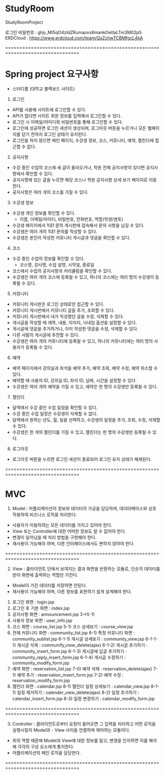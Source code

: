 # StudyRoom
StudyRoomProject

로그인 비밀번호 : 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
ERDCloud : https://www.erdcloud.com/team/QsZchwTCBMfgcL4kA

================================================================================

# Spring project 요구사항

- 스터디룸 (대학교 블랙보드 사이트)

1. 로그인
- API를 사용해 사이트에 로그인할 수 있다.
- API가 없다면 사이트 회원 정보를 입력해서 로그인할 수 있다.
- 로그인 시 이메일/아이디와 비밀번호를 통해 로그인할 수 있다.
- 로그인에 성공하면 로그인 세션이 생성되며, 로그아웃 버튼을 누르거나 모든 웹페이지를 닫기 전까지 로그인 상태가 유지된다.
- 로그인을 하지 않으면 메인 페이지, 수강생 정보, 코스, 커뮤니티, 예약, 캘린더에 접근할 수 없다.

2. 공지사항
- 수강 중인 수업의 코스에 새 글이 올라오거나, 학원 전체 공지사항이 있다면 공지사항에서 확인할 수 있다.
- 공지사항에 있는 글을 누르면 해당 코스나 학원 공지사항 상세 보기 페이지로 이동한다.
- 공지사항은 여러 개의 코스를 가질 수 있다.

3. 수강생 정보
- 수강생 개인 정보를 확인할 수 있다.
	- 이름, 이메일/아이디, 비밀번호, 전화번호, 역할(학생/멘토)
- 수강생 페이지에서 1대1 문의 게시판에 접속해서 문의 사항을 남길 수 있다.
- 수강생은 여러 개의 1대1 문의를 작성할 수 있다.
- 수강생은 본인이 작성한 커뮤니티 게시글과 댓글을 확인할 수 있다.

4. 코스
- 수강 중인 수업의 정보를 확인할 수 있다.
	- 코스명, 강사명, 수업 설명, 시작일, 종료일
- 코스에서 수업의 공지사항과 커리큘럼을 확인할 수 있다.
- 수강생은 여러 개의 코스에 등록될 수 있고, 하나의 코스에는 여러 명의 수강생이 등록될 수 있다.

5. 커뮤니티
- 커뮤니티 게시판은 로그인 상태로만 접근할 수 있다.
- 커뮤니티 게시판에서 커뮤니티 글을 추가, 조회할 수 있다.
- 커뮤니티 게시판에서 내가 작성했던 글을 수정, 삭제할 수 있다.
- 게시글을 작성할 때 제목, 내용, 이미지, 닉네임 옵션을 설정할 수 있다.
- 게시글에 댓글을 추가하거나, 이미 작성한 댓글을 수정, 삭제할 수 있다.
- 다른 사람의 게시글에 추천할 수 있다.
- 수강생은 여러 개의 커뮤니티에 등록될 수 있고, 하나의 커뮤니티에는 여러 명의 사용자가 등록될 수 있다.

6. 예약
- 예약 페이지에서 강의실과 좌석을 예약 추가, 예약 조회, 예약 수정, 예약 취소할 수 있다.
- 예약할 때 사용자 ID, 강의실 ID, 좌석 ID, 날짜, 시간을 설정할 수 있다.
- 수강생은 여러 개의 예약을 가질 수 있고, 예약은 한 명의 수강생만 등록될 수 있다.

7. 캘린더
- 달력에서 수강 중인 수업 일정을 확인할 수 있다.
- 수강 중인 수업 일정은 수강생이 삭제할 수 없다.
- 달력에서 원하는 년도, 월, 일을 선택하고, 수강생의 일정을 추가, 조회, 수정, 삭제할 수 있다.
- 수강생은 한 개의 캘린더를 가질 수 있고, 캘린더는 한 명의 수강생만 등록될 수 있다.

8. 로그아웃
- 로그아웃 버튼을 누르면 로그인 세션이 종료되어 로그인 유지 상태가 해제된다.

================================================================================
# MVC

1. Model : 어플리케이션의 정보와 데이터의 가공을 담당하며, 데이터베이스와 상호 작용하여 비즈니스 로직을 처리한다.
- 사용자가 이용하려는 모든 데이터를 가지고 있어야 한다.
- View 또는 Controller에 대한 어떠한 정보도 알 수 없어야 한다.
- 변경이 일어났을 때 처리 방법을 구현해야 한다.
- 재사용이 가능해야 하며, 다른 인터페이스에서도 변하지 않아야 한다.

================================================================================

2. View : 클라이언트 단에서 보여지는 결과 화면을 반환하는 모듈로, 단순히 데이터를 받아 화면에 출력하는 역할만 가진다.
- Model이 가진 데이터를 저장하면 안된다.
- 재사용이 가능해야 하며, 다른 정보를 표현하기 쉽게 설계해야 한다.

1) 로그인 화면 : login.jsp
2) 로그인 후 기본 화면 : index.jsp
3) 공지사항 화면 : announcement.jsp
	3->5-1)
4) 사용자 정보 화면 : user_info.jsp
5) 코스 화면 : course_list.jsp
	5-1) 코스 상세보기 : course_view.jsp
6) 전체 커뮤니티 화면 : community_list.jsp
	6-1) 특정 커뮤니티 화면 : community_sublist.jsp
		6-1-1) 게시글 상세보기 : community_view.jsp
			6-1-1-1) 게시글 삭제 : communify_view_delete(ajax)
		6-1-2) 게시글 추가하기 : community_insert_form.jsp
		6-1-3) 게시글에 답글 추가하기 : community_reply_insert_form.jsp
		6-1-4) 게시글 수정하기 : community_modify_form.jsp
7) 예약 화면 : reservation_list.jsp
	7-0) 예약 삭제 : reservation_delete(ajax)
	7-1) 예약 추가 : reservation_insert_form.jsp
	7-2) 예약 수정 : reservation_modify_form.jsp
8) 캘린더 화면 : calendar.jsp
	8-1) 캘린더 일정 상세보기 : calendar_view.jsp
		8-1-1) 일정 제거하기 : calender_view_delete(ajax)
	8-2) 일정 추가하기 : calendar_insert_form.jsp
	8-3) 일정 변경하기 : calendar_modify_form.jsp

================================================================================

3. Controller : 클라이언트로부터 요청이 들어오면 그 입력을 처리하고 어떤 로직을 실행시킬지 Model과 - View 사이을 연결하며 제어하는 모듈이다.
- 위의 역할 때문에 Model과 View에 대한 정보를 알고, 변경을 인지하면 이를 해석해 각각의 구성 요소에게 통지한다.
- 어플리케이션의 메인 로직을 담당한다.

================================================================================


